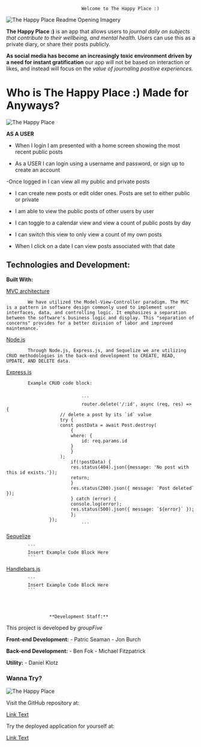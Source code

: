                                 Welcome to The Happy Place :)


![The Happy Place Readme Opening Imagery](https://www.livehappy.com/wp-content/uploads/2018/02/happy.jpg)



**The Happy Place :)** is an app that allows users to *journal daily on subjects that contribute to their wellbeing, and mental health.* Users can use this as a private diary, or share their posts publicly. 

**As social media has become an increasingly toxic environment driven by a need for instant gratification** our app will not be based on interaction or likes, and instead will focus on the *value of journaling positive experiences.*



#            Who is **The Happy Place :)** Made for Anyways?


![The Happy Place](https://www.livehappy.com/wp-content/uploads/2018/02/happy.jpg)

**AS A USER**

- When I login I am presented with a home screen showing the most recent public posts

- As a USER I can login using a username and password, or sign up to create an account

-Once logged in I can view all my public and private posts

- I can create new posts or edit older ones. Posts are set to either public or private

- I am able to view the public posts of other users by user

- I can toggle to a calendar view and view a count of public posts by day

- I can switch this view to only view a count of my own posts

- When I click on a date I can view posts associated with that date



##                  Technologies and Development:

**Built With:**

[MVC architecture](https://developer.mozilla.org/en-US/docs/Glossary/MVC)

            We have utilized the Model-View-Controller paradigm. The MVC is a pattern in software design commonly used to implement user interfaces, data, and controlling logic. It emphasizes a separation between the software's business logic and display. This "separation of concerns" provides for a better division of labor and improved maintenance.`

[Node.js](https://nodejs.org/en/docs/)

        
            Through Node.js, Express.js, and Sequelize we are utilizing CRUD methodologies in the back-end development to CREATE, READ, UPDATE, AND DELETE data. 


[Express.js](https://expressjs.com/)

            Example CRUD code block:


                                ```
                                router.delete('/:id', async (req, res) => {
                        // delete a post by its `id` value
                        try {
                        const postData = await Post.destroy(
                            {
                            where: {
                                id: req.params.id
                            }
                            }
                        );
                            if(!postData) {
                            res.status(404).json({message: 'No post with this id exists.'});
                            return;
                            }
                            res.status(200).json({ message: `Post deleted` });
                            } catch (error) {
                            console.log(error);
                            res.status(500).json({ message: `${error}` });
                            };
                    });
                                ```

[Sequelize](https://sequelize.org/)

        
            ```
            Insert Example Code Block Here
            ```

[Handlebars.js](https://handlebarsjs.com/)

            ```
            Insert Example Code Block Here
            ```
        



                    **Development Staff:**

This project is developed by *groupFive*

**Front-end Development:**
    - Patric Seaman
    - Jon Burch

**Back-end Development:**
    - Ben Fok
    - Michael Fitzpatrick

**Utility:**
    - Daniel Klotz





###                 Wanna Try?


![The Happy Place](https://www.livehappy.com/wp-content/uploads/2018/02/happy.jpg)



Visit the GitHub repository at: 

[Link Text](https://github.com/mlfitz2/The-Happy-Place)


Try the deployed application for yourself at:

[Link Text](https://path/to/link)





